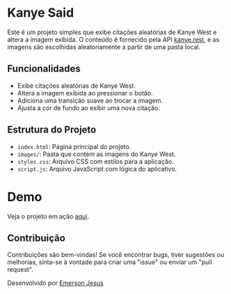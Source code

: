 # Kanye Said

Este é um projeto simples que exibe citações aleatórias de Kanye West e altera a imagem exibida. O conteúdo é fornecido pela API [kanye.rest](https://kanye.rest/), e as imagens são escolhidas aleatoriamente a partir de uma pasta local.

## Funcionalidades

- Exibe citações aleatórias de Kanye West.
- Altera a imagem exibida ao pressionar o botão.
- Adiciona uma transição suave ao trocar a imagem.
- Ajusta a cor de fundo ao exibir uma nova citação.

## Estrutura do Projeto

- `index.html`: Página principal do projeto.
- `images/`: Pasta que contém as imagens do Kanye West.
- `styles.css`: Arquivo CSS com estilos para a aplicação.
- `script.js`: Arquivo JavaScript com lógica do aplicativo.

# Demo

Veja o projeto em ação [aqui](https://yesaid.netlify.app/).

## Contribuição

Contribuições são bem-vindas! Se você encontrar bugs, tiver sugestões ou melhorias, sinta-se à vontade para criar uma "issue" ou enviar um "pull request".

Desenvolvido  por [Emerson Jesus](https://github.com/EmersonJesus)
